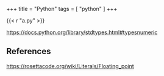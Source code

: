 +++
title = "Python"
tags = [ "python" ]
+++

{{< r "a.py" >}}

<https://docs.python.org/library/stdtypes.html#typesnumeric>

## References

<https://rosettacode.org/wiki/Literals/Floating_point>
